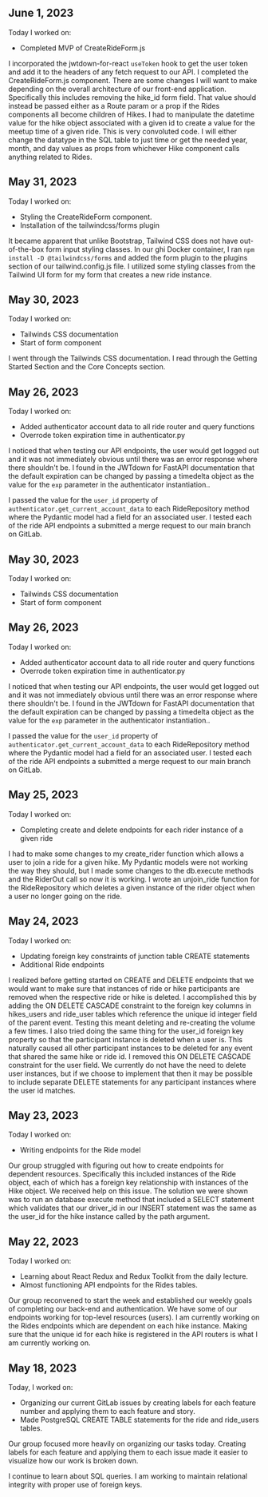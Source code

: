 ## June 1, 2023

Today I worked on:

* Completed MVP of CreateRideForm.js

I incorporated the jwtdown-for-react `useToken` hook to get the user token and add it to the headers of any fetch request to our API.  I completed the CreateRideForm.js component.  There are some changes I will want to make depending on the overall architecture of our front-end application.  Specifically this includes removing the hike_id form field.  That value should instead be passed either as a Route param or a prop if the Rides components all become children of Hikes.  I had to manipulate the datetime value for the hike object associated with a given id to create a value for the meetup time of a given ride.  This is very convoluted code.  I will either change the datatype in the SQL table to just time or get the needed year, month, and day values as props from whichever Hike component calls anything related to Rides.

## May 31, 2023

Today I worked on:

* Styling the CreateRideForm component.
* Installation of the tailwindcss/forms plugin

It became apparent that unlike Bootstrap, Tailwind CSS does not have out-of-the-box form input styling classes.  In our ghi Docker container, I ran `npm install -D @tailwindcss/forms` and added the form plugin to the plugins section of our tailwind.config.js file.  I utilized some styling classes from the Tailwind UI form for my form that creates a new ride instance.

## May 30, 2023

Today I worked on:

* Tailwinds CSS documentation
* Start of form component

I went through the Tailwinds CSS documentation.  I read through the Getting Started Section and the Core Concepts section.

## May 26, 2023

Today I worked on:

* Added authenticator account data to all ride router and query functions
* Overrode token expiration time in authenticator.py

I noticed that when testing our API endpoints, the user would get logged out and it was not immediately obvious until there was an error response where there shouldn't be.  I found in the JWTdown for FastAPI documentation that the default expiration can be changed by passing a timedelta object as the value for the `exp` parameter in the authenticator instantiation..

I passed the value for the `user_id` property of `authenticator.get_current_account_data` to each RideRepository method where the Pydantic model had a field for an associated user.  I tested each of the ride API endpoints a submitted a merge request to our main branch on GitLab.


## May 30, 2023

Today I worked on:

* Tailwinds CSS documentation
* Start of form component

## May 26, 2023

Today I worked on:

* Added authenticator account data to all ride router and query functions
* Overrode token expiration time in authenticator.py

I noticed that when testing our API endpoints, the user would get logged out and it was not immediately obvious until there was an error response where there shouldn't be.  I found in the JWTdown for FastAPI documentation that the default expiration can be changed by passing a timedelta object as the value for the `exp` parameter in the authenticator instantiation..

I passed the value for the `user_id` property of `authenticator.get_current_account_data` to each RideRepository method where the Pydantic model had a field for an associated user.  I tested each of the ride API endpoints a submitted a merge request to our main branch on GitLab.


## May 25, 2023

Today I worked on:

* Completing create and delete endpoints for each rider instance of a given ride

I had to make some changes to my create_rider function which allows a user to join a ride for a given hike.  My Pydantic models were not working the way they should, but I made some changes to the db.execute methods and the RiderOut call so now it is working.  I wrote an unjoin_ride function for the RideRepository which deletes a given instance of the rider object when a user no longer going on the ride.


## May 24, 2023

Today I worked on:

* Updating foreign key constraints of junction table CREATE statements
* Additional Ride endpoints

I realized before getting started on CREATE and DELETE endpoints that we would want to make sure that instances of ride or hike participants are removed when the respective ride or hike is deleted.  I accomplished this by adding the ON DELETE CASCADE constraint to the foreign key columns in hikes_users and ride_user tables which reference the unique id integer field of the parent event.  Testing this meant deleting and re-creating the volume a few times.  I also tried doing the same thing for the user_id foreign key property so that the participant instance is deleted when a user is.  This naturally caused all other participant instances to be deleted for any event that shared the same hike or ride id.  I removed this ON DELETE CASCADE constraint for the user field.  We currently do not have the need to delete user instances, but if we choose to implement that then it may be possible to include separate DELETE statements for any participant instances where the user id matches.

## May 23, 2023

Today I worked on:

* Writing endpoints for the Ride model

Our group struggled with figuring out how to create endpoints for dependent resources.  Specifically this included instances of the Ride object, each of which has a foreign key relationship with instances of the Hike object.  We received help on this issue.  The solution we were shown was to run an database execute method that included a SELECT statement which validates that our driver_id in our INSERT statement was the same as the user_id for the hike instance called by the path argument.

## May 22, 2023

Today I worked on:

* Learning about React Redux and Redux Toolkit from the daily lecture.
* Almost functioning API endpoints for the Rides tables.

Our group reconvened to start the week and established our weekly goals of completing our back-end and authentication.  We have some of our endpoints working for top-level resources (users).  I am currently working on the Rides endpoints which are dependent on each hike instance.  Making sure that the unique id for each hike is registered in the API routers is what I am currently working on.

## May 18, 2023

Today, I worked on:

* Organizing our current GitLab issues by creating labels for each feature number and applying them to each feature and story.
* Made PostgreSQL CREATE TABLE statements for the ride and ride_users tables.

Our group focused more heavily on organizing our tasks today.  Creating labels for each feature and applying them to each issue made it easier to visualize how our work is broken down.

I continue to learn about SQL queries.  I am working to maintain relational integrity with proper use of foreign keys.

